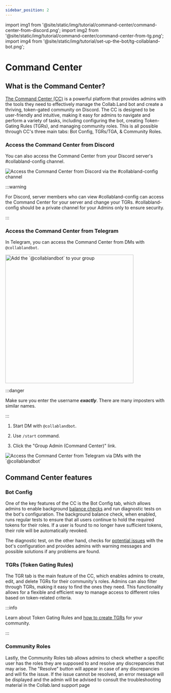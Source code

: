 ```yaml
---
sidebar_position: 2
---
```


import img1 from '@site/static/img/tutorial/command-center/command-center-from-discord.png';
import img2 from '@site/static/img/tutorial/command-center/command-center-from-tg.png';
import img4 from '@site/static/img/tutorial/set-up-the-bot/tg-collabland-bot.png';

# Command Center

## What is the Command Center?

[The Command Center (CC)](https://cc.collab.land) is a powerful platform that provides admins with the tools they need to effectively manage the Collab.Land bot and create a thriving, token-gated community on Discord. The CC is designed to be user-friendly and intuitive, making it easy for admins to navigate and perform a variety of tasks, including configuring the bot, creating Token-Gating Rules (TGRs), and managing community roles. This is all possible through CC's three main tabs: Bot Config, TGRs/TGA, & Community Roles.

### Access the Command Center from Discord

You can also access the Command Center from your Discord server's #collabland-config channel.

<div class="text--center">
  <img src={img1} alt="Access the Command Center from Discord via the #collabland-config channel" />
</div>

:::warning

For Discord, server members who can view #collabland-config can access the Command Center for your server and change your TGRs. #collabland-config should be a private channel for your Admins only to ensure security.

:::

### Access the Command Center from Telegram

In Telegram, you can access the Command Center from DMs with `@collablandbot`.

<div class="text--center">
  <img  src={img4} alt="Add the `@collablandbot` to your group" width="400"/>
</div>

:::danger

Make sure you enter the username _**exactly**_. There are many imposters with similar names.

:::

1. Start DM with `@collablandbot`.

2. Use `/start` command.

3. Click the "Group Admin (Command Center)" link.

<div class="text--center">
  <img src={img2} alt="Access the Command Center from Telegram via DMs with the `@collablandbot`" />
</div>

## Command Center features

### Bot Config

One of the key features of the CC is the Bot Config tab, which allows admins to enable background [balance checks](/help-docs/command-center/bot-config/balance-check) and run diagnostic tests on the bot's configuration. The background balance check, when enabled, runs regular tests to ensure that all users continue to hold the required tokens for their roles. If a user is found to no longer have sufficient tokens, their role will be automatically revoked.

The diagnostic test, on the other hand, checks for [potential issues](/help-docs/command-center/bot-config/errors) with the bot's configuration and provides admins with warning messages and possible solutions if any problems are found.

### TGRs (Token Gating Rules)

The TGR tab is the main feature of the CC, which enables admins to create, edit, and delete TGRs for their community's roles. Admins can also filter through TGRs, making it easy to find the ones they need. This functionality allows for a flexible and efficient way to manage access to different roles based on token-related criteria.

:::info

Learn about Token Gating Rules and [how to create TGRs](/help-docs/command-center/create-a-tgr/how-to-create-a-tgr) for your community.

:::

### Community Roles

Lastly, the Community Roles tab allows admins to check whether a specific user has the roles they are supposed to and resolve any discrepancies that may arise. The "Resolve" button will appear in case of any discrepancies and will fix the issue. If the issue cannot be resolved, an error message will be displayed and the admin will be advised to consult the troubleshooting material in the Collab.land support page
